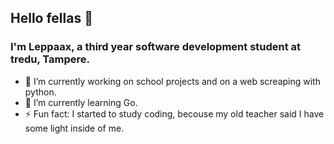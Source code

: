 ## Hello fellas 👋 
### I'm Leppaax, a third year software development student at tredu, Tampere.

- 🔭 I’m currently working on school projects and on a web screaping with python.
- 🌱 I’m currently learning Go.
- ⚡ Fun fact: I started to study coding, becouse my old teacher said I have some light inside of me.

<!--
**Leppaax/Leppaax** is a ✨ _special_ ✨ repository because its `README.md` (this file) appears on your GitHub profile.

Here are some ideas to get you started:

- 🔭 I’m currently working on ...
- 🌱 I’m currently learning ...
- 👯 I’m looking to collaborate on ...
- 🤔 I’m looking for help with ...
- 💬 Ask me about ...
- 📫 How to reach me: ...
- 😄 Pronouns: ...
- ⚡ Fun fact: ...
-->
